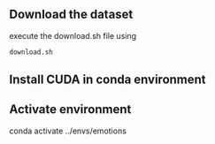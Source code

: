 

## Download the dataset

execute the download.sh file using 

```bash
download.sh
```

## Install CUDA in conda environment


## Activate environment
conda activate ../envs/emotions

